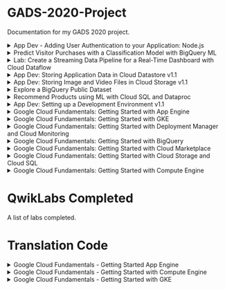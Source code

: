 # GADS-2020-Project
Documentation for my GADS 2020 project.

<details>
  <summary>App Dev - Adding User Authentication to your Application: Node.js</summary>
  <img src="1.png" />
</details>
<details>
  <summary>Predict Visitor Purchases with a Classification Model with BigQuery ML</summary>
  <img src="2.png" />
</details>
<details>
  <summary>Lab: Create a Streaming Data Pipeline for a Real-Time Dashboard with Cloud Dataflow</summary>
  <img src="3.png" />
</details>
<details>
  <summary>App Dev: Storing Application Data in Cloud Datastore v1.1</summary>
  <img src="4.png" />
</details>
<details>
  <summary>App Dev: Storing Image and Video Files in Cloud Storage v1.1</summary>
  <img src="5.png" />
</details>
<details>
  <summary>Explore a BigQuery Public Dataset</summary>
  <img src="6.png" />
</details>
<details>
  <summary>Recommend Products using ML with Cloud SQL and Dataproc</summary>
  <img src="7.png" />
</details>
<details>
  <summary>App Dev: Setting up a Development Environment v1.1</summary>
  <img src="8.png" />
</details>
<details>
  <summary>Google Cloud Fundamentals: Getting Started with App Engine</summary>
  <img src="9.png" />
</details>
<details>
  <summary>Google Cloud Fundamentals: Getting Started with GKE</summary>
  <img src="10.png" />
</details>
<details>
  <summary>Google Cloud Fundamentals: Getting Started with Deployment Manager and Cloud Monitoring</summary>
  <img src="11.png" />
</details>
<details>
  <summary>Google Cloud Fundamentals: Getting Started with BigQuery</summary>
  <img src="12.png" />
</details>
<details>
  <summary>Google Cloud Fundamentals: Getting Started with Cloud Marketplace</summary>
  <img src="13.png" />
</details>
<details>
  <summary>Google Cloud Fundamentals: Getting Started with Cloud Storage and Cloud SQL</summary>
  <img src="14.png" />
</details>
<details>
  <summary>Google Cloud Fundamentals: Getting Started with Compute Engine</summary>
  <img src="15.png" />
</details>

 

# QwikLabs Completed
A list of labs completed.

# Translation Code
<details>
  <summary>Google Cloud Fundamentals -  Getting Started App Engine </summary>
 https://github.com/Olufemi-Oyekanmi/gads-2020-project/blob/master/Google%20Cloud%20Fundamentals%20-%20%20Getting%20Started%20App%20Engine.txt
</details>

 

<details>
  <summary>Google Cloud Fundamentals -  Getting Started with Compute Engine </summary>
https://github.com/Olufemi-Oyekanmi/gads-2020-project/blob/master/Google%20Cloud%20Fundamentals%20-%20Getting%20Started%20with%20Compute%20Engine.txt
</details>

 


<details>
  <summary>Google Cloud Fundamentals -  Getting Started with GKE </summary>
https://github.com/Olufemi-Oyekanmi/gads-2020-project/blob/master/Google%20Cloud%20Fundamentals%20-%20Getting%20Started%20with%20GKE.txt
</details>
